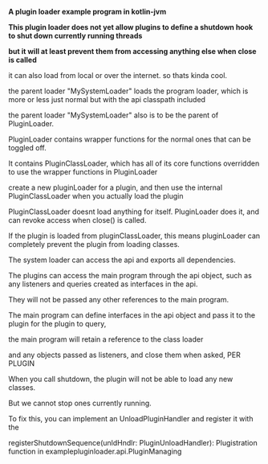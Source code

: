 **A plugin loader example program in kotlin-jvm**

**This plugin loader does not yet allow plugins to define a shutdown hook to shut down currently running threads**

**but it will at least prevent them from accessing anything else when close is called**

it can also load from local or over the internet. so thats kinda cool.

the parent loader "MySystemLoader" loads the program loader, which is more or less just normal but with the api classpath included

the parent loader "MySystemLoader" also is to be the parent of PluginLoader. 

PluginLoader contains wrapper functions for the normal ones that can be toggled off.

It contains PluginClassLoader, which has all of its core functions overridden to use the wrapper functions in PluginLoader

create a new pluginLoader for a plugin, and then use the internal PluginClassLoader when you actually load the plugin

PluginClassLoader doesnt load anything for itself. PluginLoader does it, and can revoke access when close() is called.

If the plugin is loaded from pluginClassLoader, this means pluginLoader can completely prevent the plugin from loading classes.

The system loader can access the api and exports all dependencies. 

The plugins can access the main program through the api object, such as any listeners and queries created as interfaces in the api. 

They will not be passed any other references to the main program.

The main program can define interfaces in the api object and pass it to the plugin for the plugin to query, 

the main program will retain a reference to the class loader 

and any objects passed as listeners, and close them when asked, PER PLUGIN

When you call shutdown, the plugin will not be able to load any new classes. 

But we cannot stop ones currently running. 

To fix this, you can implement an UnloadPluginHandler and register it with the 

registerShutdownSequence(unldHndlr: PluginUnloadHandler): Plugistration function in examplepluginloader.api.PluginManaging